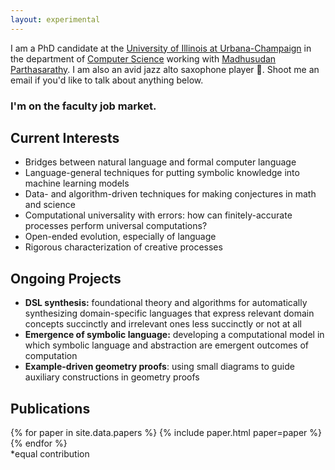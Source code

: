```yaml
---
layout: experimental
---
```


I am a PhD candidate at the [University of Illinois at
Urbana-Champaign][uiuc] in the department of [Computer Science][cs]
working with [Madhusudan Parthasarathy][madhu]. I am also an avid jazz
alto saxophone player 🎷. Shoot me an email if you'd like to talk
about anything below.

<h3 id="job">I'm on the faculty job market.</h3>

## Current Interests

<section id="interests">
<ul>
<li>Bridges between natural language and formal computer language</li>
<li>Language-general techniques for putting symbolic knowledge into
machine learning models</li>
<li>Data- and algorithm-driven techniques for making conjectures in math and science</li>
<li>Computational universality with errors: how can
finitely-accurate processes perform universal computations?</li>
<li>Open-ended evolution, especially of language</li>
<li>Rigorous characterization of creative processes</li>
</ul>
</section>

## Ongoing Projects

<section id="projects">
<ul>

<li><b>DSL synthesis:</b> foundational theory and algorithms for
automatically synthesizing domain-specific languages that
express relevant domain concepts succinctly and irrelevant ones less
succinctly or not at all  </li>

<li><b>Emergence of symbolic language:</b> developing a computational
model in which symbolic language and abstraction are emergent outcomes
of computation</li>

<li><b>Example-driven geometry proofs</b>: using small diagrams to guide
auxiliary constructions in geometry proofs </li>

</ul>
</section>

[uiuc]: https://illinois.edu/
[cs]: https://cs.illinois.edu/
[madhu]: https://madhu.cs.illinois.edu/

## Publications

<section id="papers">
{% for paper in site.data.papers %}
{% include paper.html paper=paper %}
{% endfor %}

<br>
*equal contribution
</section>

